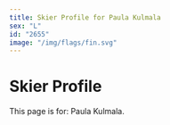 ```yaml
---
title: Skier Profile for Paula Kulmala
sex: "L"
id: "2655"
image: "/img/flags/fin.svg" 
---
```


# Skier Profile

This page is for: Paula Kulmala.
    